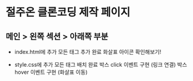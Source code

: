 # 절주온 클론코딩 제작 페이지

## 메인 > 왼쪽 섹션 > 아래쪽 부분

- index.html에 추가
  모든 태그 추가 완료
  화살표 아이콘 확인해보기!

- style.css에 추가
  모든 태그 배치 완료
  박스 click 이벤트 구현 (링크 연결)
  박스 hover 이벤트 구현 (화살표 이동)
